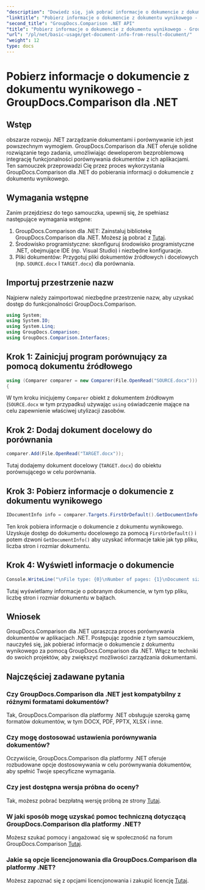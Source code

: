 ```yaml
---
"description": "Dowiedz się, jak pobrać informacje o dokumencie z dokumentu wynikowego za pomocą GroupDocs.Comparison dla .NET. Proste kroki wyjaśnione dla programistów .NET."
"linktitle": "Pobierz informacje o dokumencie z dokumentu wynikowego - GroupDocs.Comparison dla .NET"
"second_title": "GroupDocs.Comparison .NET API"
"title": "Pobierz informacje o dokumencie z dokumentu wynikowego - GroupDocs.Comparison dla .NET"
"url": "/pl/net/basic-usage/get-document-info-from-result-document/"
"weight": 12
type: docs
---
```

# Pobierz informacje o dokumencie z dokumentu wynikowego - GroupDocs.Comparison dla .NET

## Wstęp
obszarze rozwoju .NET zarządzanie dokumentami i porównywanie ich jest powszechnym wymogiem. GroupDocs.Comparison dla .NET oferuje solidne rozwiązanie tego zadania, umożliwiając deweloperom bezproblemową integrację funkcjonalności porównywania dokumentów z ich aplikacjami. Ten samouczek przeprowadzi Cię przez proces wykorzystania GroupDocs.Comparison dla .NET do pobierania informacji o dokumencie z dokumentu wynikowego. 
## Wymagania wstępne
Zanim przejdziesz do tego samouczka, upewnij się, że spełniasz następujące wymagania wstępne:
1. GroupDocs.Comparison dla .NET: Zainstaluj bibliotekę GroupDocs.Comparison dla .NET. Możesz ją pobrać z [Tutaj](https://releases.groupdocs.com/comparison/net/).
2. Środowisko programistyczne: skonfiguruj środowisko programistyczne .NET, obejmujące IDE (np. Visual Studio) i niezbędne konfiguracje.
3. Pliki dokumentów: Przygotuj pliki dokumentów źródłowych i docelowych (np. `SOURCE.docx` I `TARGET.docx`) dla porównania.

## Importuj przestrzenie nazw
Najpierw należy zaimportować niezbędne przestrzenie nazw, aby uzyskać dostęp do funkcjonalności GroupDocs.Comparison.

```csharp
using System;
using System.IO;
using System.Linq;
using GroupDocs.Comparison;
using GroupDocs.Comparison.Interfaces;
```

## Krok 1: Zainicjuj program porównujący za pomocą dokumentu źródłowego
```csharp
using (Comparer comparer = new Comparer(File.OpenRead("SOURCE.docx")))
{
```
W tym kroku inicjujemy `Comparer` obiekt z dokumentem źródłowym (`SOURCE.docx` w tym przypadku) używając `using` oświadczenie mające na celu zapewnienie właściwej utylizacji zasobów.
## Krok 2: Dodaj dokument docelowy do porównania
```csharp
comparer.Add(File.OpenRead("TARGET.docx"));
```
Tutaj dodajemy dokument docelowy (`TARGET.docx`) do obiektu porównującego w celu porównania.
## Krok 3: Pobierz informacje o dokumencie z dokumentu wynikowego
```csharp
IDocumentInfo info = comparer.Targets.FirstOrDefault().GetDocumentInfo();
```
Ten krok pobiera informacje o dokumencie z dokumentu wynikowego. Uzyskuje dostęp do dokumentu docelowego za pomocą `FirstOrDefault()` i potem dzwoni `GetDocumentInfo()` aby uzyskać informacje takie jak typ pliku, liczba stron i rozmiar dokumentu.
## Krok 4: Wyświetl informacje o dokumencie
```csharp
Console.WriteLine("\nFile type: {0}\nNumber of pages: {1}\nDocument size: {2} bytes", info.FileType, info.PageCount, info.Size);
```
Tutaj wyświetlamy informacje o pobranym dokumencie, w tym typ pliku, liczbę stron i rozmiar dokumentu w bajtach.

## Wniosek
GroupDocs.Comparison dla .NET upraszcza proces porównywania dokumentów w aplikacjach .NET. Postępując zgodnie z tym samouczkiem, nauczyłeś się, jak pobierać informacje o dokumencie z dokumentu wynikowego za pomocą GroupDocs.Comparison dla .NET. Włącz te techniki do swoich projektów, aby zwiększyć możliwości zarządzania dokumentami.
## Najczęściej zadawane pytania
### Czy GroupDocs.Comparison dla .NET jest kompatybilny z różnymi formatami dokumentów?
Tak, GroupDocs.Comparison dla platformy .NET obsługuje szeroką gamę formatów dokumentów, w tym DOCX, PDF, PPTX, XLSX i inne.
### Czy mogę dostosować ustawienia porównywania dokumentów?
Oczywiście, GroupDocs.Comparison dla platformy .NET oferuje rozbudowane opcje dostosowywania w celu porównywania dokumentów, aby spełnić Twoje specyficzne wymagania.
### Czy jest dostępna wersja próbna do oceny?
Tak, możesz pobrać bezpłatną wersję próbną ze strony [Tutaj](https://releases.groupdocs.com/).
### W jaki sposób mogę uzyskać pomoc techniczną dotyczącą GroupDocs.Comparison dla platformy .NET?
Możesz szukać pomocy i angażować się w społeczność na forum GroupDocs.Comparison [Tutaj](https://forum.groupdocs.com/c/comparison/12).
### Jakie są opcje licencjonowania dla GroupDocs.Comparison dla platformy .NET?
Możesz zapoznać się z opcjami licencjonowania i zakupić licencję [Tutaj](https://purchase.groupdocs.com/buy).